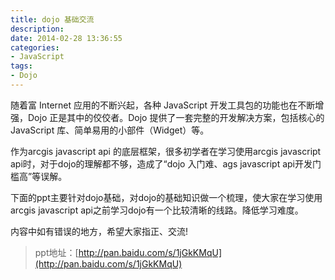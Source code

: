 ```yaml
---
title: dojo 基础交流
description: 
date: 2014-02-28 13:36:55
categories:
- JavaScript
tags:
- Dojo
---
```


随着富 Internet 应用的不断兴起，各种 JavaScript 开发工具包的功能也在不断增强，Dojo 正是其中的佼佼者。Dojo 提供了一套完整的开发解决方案，包括核心的 JavaScript 库、简单易用的小部件（Widget）等。

作为arcgis javascript api 的底层框架，很多初学者在学习使用arcgis javascript api时，对于dojo的理解都不够，造成了“dojo 入门难、ags javascript api开发门槛高”等误解。

下面的ppt主要针对dojo基础，对dojo的基础知识做一个梳理，使大家在学习使用arcgis javascript api之前学习dojo有一个比较清晰的线路。降低学习难度。

内容中如有错误的地方，希望大家指正、交流!

> ppt地址：[http://pan.baidu.com/s/1jGkKMqU](http://pan.baidu.com/s/1jGkKMqU)
